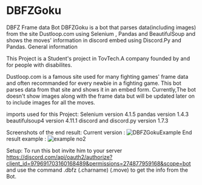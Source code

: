 # DBFZGoku
DBFZ Frame data Bot
DBFZGoku is a bot that parses data(including images) from the site Dustloop.com using Selenium , Pandas and BeautifulSoup and shows the moves' information in discord embed using Discord.Py and Pandas.
General information

This Project is a Student's project in TovTech.A company founded by and for people with disabilites.

Dustloop.com is a famous site used for many fighting games' frame data and often recommanded for every newbie in a fighting game.
This bot parses data from that site and shows it in an embed form.
Currently,The bot doesn't show images along with the frame data but will be updated later on to include images for all the moves.

imports used for this Project:
Selenium version 4.1.5
pandas version 1.4.3
beautifulsoup4 version 4.11.1
discord and discord.py version 1.7.3

Screenshots of the end result:
Current version : ![DBFZGokuExample](https://user-images.githubusercontent.com/110817521/183385057-b1dc4a60-11fc-478e-9d3c-c9600fa0c1cd.PNG)
End result example : ![example no2](https://user-images.githubusercontent.com/110817521/183385086-7711e49f-d749-4d15-9feb-f76844a636de.PNG)


Setup:
To run this bot invite him to your server https://discord.com/api/oauth2/authorize?client_id=979691703160168489&permissions=274877959168&scope=bot
and use the command .dbfz (.charname) (.move) to get the info from the Bot.
